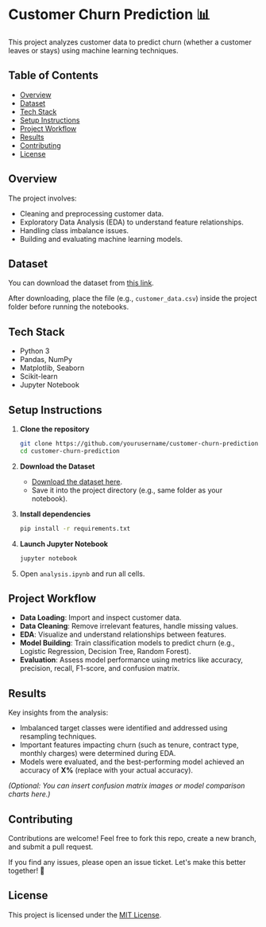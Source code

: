 # Customer Churn Prediction 📊

This project analyzes customer data to predict churn (whether a customer leaves or stays) using machine learning techniques.

## Table of Contents
- [Overview](#overview)
- [Dataset](#dataset)
- [Tech Stack](#tech-stack)
- [Setup Instructions](#setup-instructions)
- [Project Workflow](#project-workflow)
- [Results](#results)
- [Contributing](#contributing)
- [License](#license)

## Overview
The project involves:
- Cleaning and preprocessing customer data.
- Exploratory Data Analysis (EDA) to understand feature relationships.
- Handling class imbalance issues.
- Building and evaluating machine learning models.

## Dataset
You can download the dataset from [this link](https://www.kaggle.com/datasets/blastchar/telco-customer-churn).

After downloading, place the file (e.g., `customer_data.csv`) inside the project folder before running the notebooks.

## Tech Stack
- Python 3
- Pandas, NumPy
- Matplotlib, Seaborn
- Scikit-learn
- Jupyter Notebook

## Setup Instructions
1. **Clone the repository**
   ```bash
   git clone https://github.com/yourusername/customer-churn-prediction.git
   cd customer-churn-prediction
   ```

2. **Download the Dataset**
   - [Download the dataset here](https://your-dataset-link.com).
   - Save it into the project directory (e.g., same folder as your notebook).

3. **Install dependencies**
   ```bash
   pip install -r requirements.txt
   ```

4. **Launch Jupyter Notebook**
   ```bash
   jupyter notebook
   ```
   
5. Open `analysis.ipynb` and run all cells.

## Project Workflow
- **Data Loading**: Import and inspect customer data.
- **Data Cleaning**: Remove irrelevant features, handle missing values.
- **EDA**: Visualize and understand relationships between features.
- **Model Building**: Train classification models to predict churn (e.g., Logistic Regression, Decision Tree, Random Forest).
- **Evaluation**: Assess model performance using metrics like accuracy, precision, recall, F1-score, and confusion matrix.

## Results
Key insights from the analysis:
- Imbalanced target classes were identified and addressed using resampling techniques.
- Important features impacting churn (such as tenure, contract type, monthly charges) were determined during EDA.
- Models were evaluated, and the best-performing model achieved an accuracy of **X%** (replace with your actual accuracy).
  
*(Optional: You can insert confusion matrix images or model comparison charts here.)*

## Contributing
Contributions are welcome! Feel free to fork this repo, create a new branch, and submit a pull request.

If you find any issues, please open an issue ticket. Let's make this better together! 🚀

## License
This project is licensed under the [MIT License](LICENSE).  
